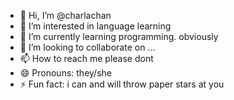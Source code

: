 - 👋 Hi, I’m @charlachan
- 👀 I’m interested in language learning
- 🌱 I’m currently learning programming. obviously
- 💞️ I’m looking to collaborate on ...
- 📫 How to reach me please dont
- 😄 Pronouns: they/she
- ⚡ Fun fact: i can and will throw paper stars at you

<!---
charlachan/charlachan is a ✨ special ✨ repository because its `README.md` (this file) appears on your GitHub profile.
You can click the Preview link to take a look at your changes.
--->
